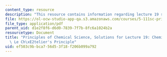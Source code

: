 ```yaml
---
content_type: resource
description: "This resource contains information regarding lecture 19 solution.\r\n"
file: https://ol-ocw-studio-app-qa.s3.amazonaws.com/courses/5-111sc-principles-of-chemical-science-fall-2014/ef503c9bbca756d53f18f206b099a792_MIT5_111F14_Lec19Soln.pdf
file_type: application/pdf
parent_uid: d1e2f8f6-d6d0-7839-7f7b-8fc6a1024b2a
resourcetype: Document
title: "Principles of Chemical Science, Solutions for Lecture 19: Chemical Equilibrium:\
  \ Le Ch\xE2telier's Principle"
uid: ef503c9b-bca7-56d5-3f18-f206b099a792
---
```


